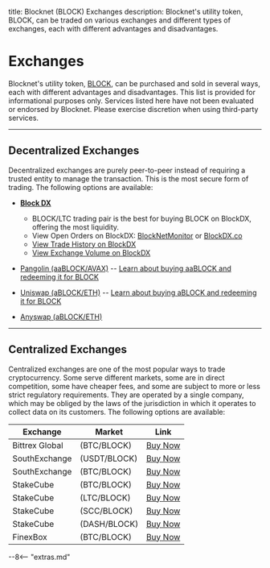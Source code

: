 title: Blocknet (BLOCK) Exchanges
description: Blocknet's utility token, BLOCK, can be traded on various exchanges and different types of  exchanges, each with different advantages and disadvantages.


# Exchanges
Blocknet's utility token, [BLOCK](/blockchain/introduction), can be purchased and sold in several ways, each with different advantages and disadvantages. This list is provided for informational purposes only. Services listed here have not been evaluated or endorsed by Blocknet. Please exercise discretion when using third-party services.

---

## Decentralized Exchanges
Decentralized exchanges are purely peer-to-peer instead of requiring a trusted entity to manage the transaction. This is the most secure form of trading. The following options are available:

* [__Block DX__](/blockdx/setup)
	* BLOCK/LTC trading pair is the best for buying BLOCK on BlockDX, offering the most liquidity.
    * View Open Orders on BlockDX: [BlockNetMonitor](https://www.blocknetmonitor.com/?p=openorders) or [BlockDX.co](https://www.blockdx.co/orders)
    * [View Trade History on BlockDX](https://www.blockdx.co/trade-history)
    * [View Exchange Volume on BlockDX](https://twitter.com/DxStats)
* [Pangolin (aaBLOCK/AVAX)](https://app.pangolin.exchange/#/swap?inputCurrency=0xc931f61b1534eb21d8c11b24f3f5ab2471d4ab50) -- [Learn about buying aaBLOCK and redeeming it for BLOCK](https://gist.github.com/ConanMishler/bdbd910a63197c4c6598d1475164362b)

* [Uniswap (aBLOCK/ETH)](https://app.uniswap.org/#/swap?outputCurrency=0xe692c8d72bd4ac7764090d54842a305546dd1de5) -- [Learn about buying aBLOCK and redeeming it for BLOCK](https://gist.github.com/ConanMishler/e3bf4218463bf9f8bf1480652d8ad117)

* [Anyswap (aBLOCK/ETH)](https://anyswap.exchange/swap)

---

## Centralized Exchanges
Centralized exchanges are one of the most popular ways to trade
cryptocurrency. Some serve different markets, some are in direct
competition, some have cheaper fees, and some are subject to more or
less strict regulatory requirements. They are operated by a single
company, which may be obliged by the laws of the jurisdiction in which
it operates to collect data on its customers. The following options are available:

Exchange        | Market        | Link
----------------|---------------|------
Bittrex Global  | (BTC/BLOCK)   | [Buy Now](https://global.bittrex.com/Market/Index?MarketName=BTC-BLOCK)
SouthExchange | (USDT/BLOCK) | [Buy Now](https://main.southxchange.com/Market/Book/BLOCK/USDT) 
SouthExchange | (BTC/BLOCK) | [Buy Now](https://main.southxchange.com/Market/Book/BLOCK/BTC) 
StakeCube       | (BTC/BLOCK)   | [Buy Now](https://stakecube.net/app/exchange/BLOCK_BTC)
StakeCube       | (LTC/BLOCK)   | [Buy Now](https://stakecube.net/app/exchange/BLOCK_LTC)
StakeCube       | (SCC/BLOCK)   | [Buy Now](https://stakecube.net/app/exchange/BLOCK_SCC)
StakeCube       | (DASH/BLOCK)  | [Buy Now](https://stakecube.net/app/exchange/BLOCK_DASH)
FinexBox        | (BTC/BLOCK)   | [Buy Now](https://www.finexbox.com/market/pair/BLOCK-BTC.html)










<script type="text/javascript">
// read instructions for related links in ../snippets/extras.md
var relatedLinks = [];
</script>

--8<-- "extras.md"





